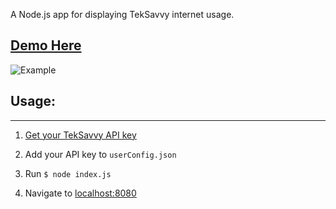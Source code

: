 A Node.js app for displaying TekSavvy internet usage.

[Demo Here](https://mysterious-bayou-17927.herokuapp.com/)
------

![Example](https://github.com/reevejd/internetUsageMonitor/raw/master/example.png)



Usage:
---
_________

1. [Get your TekSavvy API key](https://myaccount.teksavvy.com/ApiKey/ApiKeyManagement)

2. Add your API key to ```userConfig.json```

3. Run  ```$ node index.js```

4. Navigate to [localhost:8080](http://localhost:8080)

